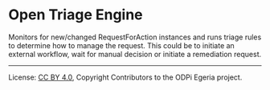 <!-- SPDX-License-Identifier: CC-BY-4.0 -->
<!-- Copyright Contributors to the ODPi Egeria project. -->

# Open Triage Engine

Monitors for new/changed RequestForAction instances and runs triage rules to determine
how to manage the request.  This could be to initiate an external workflow, wait for manual
decision or initiate a remediation request.




----
License: [CC BY 4.0](https://creativecommons.org/licenses/by/4.0/),
Copyright Contributors to the ODPi Egeria project.